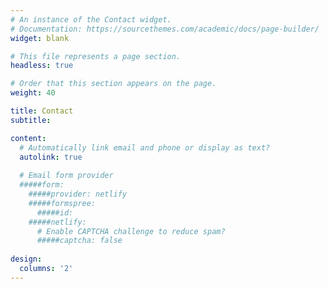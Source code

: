 ```yaml
---
# An instance of the Contact widget.
# Documentation: https://sourcethemes.com/academic/docs/page-builder/
widget: blank

# This file represents a page section.
headless: true

# Order that this section appears on the page.
weight: 40

title: Contact
subtitle:

content:
  # Automatically link email and phone or display as text?
  autolink: true
  
  # Email form provider
  #####form:
    #####provider: netlify
    #####formspree:
      #####id:
    #####netlify:
      # Enable CAPTCHA challenge to reduce spam?
      #####captcha: false
  
design:
  columns: '2'
---
```

